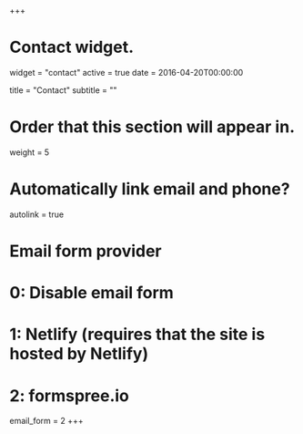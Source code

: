 +++
# Contact widget.
widget = "contact"
active = true
date = 2016-04-20T00:00:00

title = "Contact"
subtitle = ""

# Order that this section will appear in.
weight = 5

# Automatically link email and phone?
autolink = true

# Email form provider
#   0: Disable email form
#   1: Netlify (requires that the site is hosted by Netlify)
#   2: formspree.io
email_form = 2
+++

